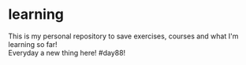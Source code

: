 # learning
This is my personal repository to save exercises, courses and what I'm learning so far!  
Everyday a new thing here! #day88!
